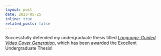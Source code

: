 ```yaml
---
layout: post
date: 2023-05-25
inline: true
related_posts: false
---
```


Successfully defended my undergraduate thesis titled [_Language-Guided Video Cover Generation_](https://github.com/yunlong10/video-cover-gen), which has been awarded the Excellent Undergraduate Thesis!
